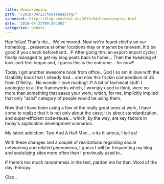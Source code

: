 ```yaml
---
title: Housekeeping
path: "/2010/04/22/housekeeping/"
canonical: http://blog.bhashkar.me/2010/04/housekeeping.html
date: "2010-04-22T09:59:00Z"
categories: Update
---
```

Hey fellas! That's rite... We've moved. Now we're found chiefly on our homeblog... presence at other locations may or maynot be relevant. It'd be good if you check beforehand.. :P<span class="more"></span>
After going thru an export-import cycle; I finally managed to get my blog posts back to home... Then the tweaking of look-and-feel began and, I guess this is the outcome... for now!!

Today I got another awesome book from office.. God I so am in love with the Usability book that I already had... and now this frickin compendium of JS from O'Reilly... No wonder I love reading! :P
A bit of technical stuff: I apologize to all the frameworks which, I wrongly used to think, were no more than something that eases your work; which, for me, implicitly implied that only "aalsi" category of people would be using them.

Now that I have been using a few of the really great ones at work, I have come to realize that it is not only about the ease; it is about standardization, and super-efficient code-reuse... which, by the way, are key factors in today's application development scenarios.

My latest addiction: Two And A Half Men... n its hilarious, I tell ya!

With these changes and a couple of realizations regarding social networking and related phenomena, I guess I will be frequenting my blog and socializing sites more often than I previously used to..

If there's too much randomness in the text, pardon me for that. Word of the day: Entropy.

Ciao..